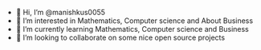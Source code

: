 - 👋 Hi, I’m @manishkus0055
- 👀 I’m interested in Mathematics, Computer science and About Business
- 🌱 I’m currently learning Mathematics, Computer science and Business
- 💞️ I’m looking to collaborate on some nice open source projects
<!---
manishkus0055/manishkus0055 is a ✨ special ✨ repository because its `README.md` (this file) appears on your GitHub profile.
You can click the Preview link to take a look at your changes.
--->
